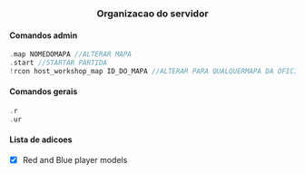 <div align="center">
    <h3>Organizacao do servidor</h3>
</div>

#### Comandos admin
```c
.map NOMEDOMAPA //ALTERAR MAPA
.start //STARTAR PARTIDA
!rcon host_workshop_map ID_DO_MAPA //ALTERAR PARA QUALQUERMAPA DA OFICINA
```

#### Comandos gerais
```c
.r
.ur
```

#### Lista de adicoes

- [x] Red and Blue player models
